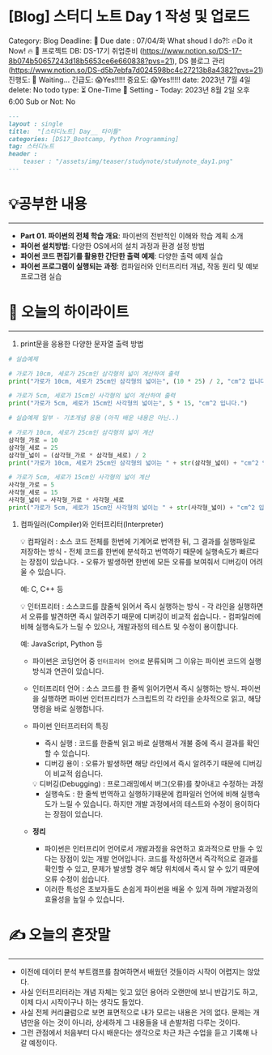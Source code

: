 # [Blog] 스터디 노트 Day 1 작성 및 업로드

Category: Blog
Deadline: 📅 Due date : 07/04/화
What shoud I do?!: 🔥Do it Now! 🔥
📁 프로젝트 DB: DS-17기 취업준비 (https://www.notion.so/DS-17-8b074b50657243d18b5653ce6e660838?pvs=21), DS 블로그 관리 (https://www.notion.so/DS-d5b7ebfa7d024598bc4c27213b8a4382?pvs=21)
진행도: 🛌 Waiting...
긴급도: 😱Yes!!!!!
중요도: 😱Yes!!!!!
date: 2023년 7월 4일
delete: No
todo type: ⏳ One-Time
🔩 Setting - Today: 2023년 8월 2일 오후 6:00
Sub or Not: No

```markdown
---
layout : single
title:  "[스터디노트] Day__ 타이틀"
categories: [DS17_Bootcamp, Python Programming]
tag: 스터디노트
header :
    teaser : "/assets/img/teaser/studynote/studynote_day1.png"
---
```

# 💡공부한 내용

---

- **Part 01. 파이썬의 전체 학습 개요**: 파이썬의 전반적인 이해와 학습 계획 소개
- **파이썬 설치방법**: 다양한 OS에서의 설치 과정과 환경 설정 방법
- **파이썬 코드 편집기를 활용한 간단한 출력 예제**: 다양한 출력 예제 실습
- **파이썬 프로그램이 실행되는 과정**: 컴파일러와 인터프리터 개념, 작동 원리 및 예보 프로그램 실습

# 📝 오늘의 하이라이트

---

1. print문을 응용한 다양한 문자열 출력 방법

```python
# 실습예제

# 가로가 10cm, 세로가 25cm인 삼각형의 넓이 계산하여 출력
print("가로가 10cm, 세로가 25cm인 삼각형의 넓이는", (10 * 25) / 2, "cm^2 입니다.")

# 가로가 5cm, 세로가 15cm인 사각형의 넓이 계산하여 출력
print("가로가 5cm, 세로가 15cm인 사각형의 넓이는", 5 * 15, "cm^2 입니다.")
```

```python
# 실습예제 일부 - 기초개념 응용 (아직 배운 내용은 아닌..)

# 가로가 10cm, 세로가 25cm인 삼각형의 넓이 계산
삼각형_가로 = 10
삼각형_세로 = 25
삼각형_넓이 = (삼각형_가로 * 삼각형_세로) / 2
print("가로가 10cm, 세로가 25cm인 삼각형의 넓이는 " + str(삼각형_넓이) + "cm^2 입니다.")

# 가로가 5cm, 세로가 15cm인 사각형의 넓이 계산
사각형_가로 = 5
사각형_세로 = 15
사각형_넓이 = 사각형_가로 * 사각형_세로
print("가로가 5cm, 세로가 15cm인 사각형의 넓이는 " + str(사각형_넓이) + "cm^2 입니다.")
```

1. 컴파일러(Compiler)와 인터프리터(Interpreter)
    
    <aside>
    💡 컴파일러 : 소스 코드 전체를 한번에 기계어로 번역한 뒤, 그 결과를 실행파일로 저장하는 방식
    - 전체 코드를 한번에 분석하고 번역하기 때문에 실행속도가 빠르다는 장점이 있습니다.
    - 오류가 발생하면 한번에 모든 오류를 보여줘서 디버깅이 어려울 수 있습니다.
    
    예: C, C++ 등
    
    </aside>
    
    <aside>
    💡 인터프리터 : 소스코드를 핝줄씩 읽어서 즉시 실행하는 방식
    - 각 라인을 실행하면서 오류를 발견하면 즉시 알려주기 때문에 디버깅이 비교적 쉽습니다.
    - 컴파일러에 비해 실행속도가 느릴 수 있으나, 개발과정의 테스트 및 수정이 용이합니다.
    
    예: JavaScript, Python 등
    
    </aside>
    
    - 파이썬은 코딩언어 중 `인터프리어 언어로` 분류되며 그 이유는 파이썬 코드의 실행방식과 연관이 있습니다.
    - 인터프리터 언어 : 소스 코드를 한 줄씩 읽어가면서 즉시 실행하는 방식. 파이썬을 실행하면 파이썬 인터프리터가 스크립트의 각 라인을 순차적으로 읽고, 해당 명령을 바로 실행합니다.
    - 파이썬 인터프리터의 특징
        - 즉시 실행 : 코드를 한줄씩 읽고 바로 실행해서 개불 중에 즉시 결과를 확인할 수 있습니다.
        - 디버깅 용이 : 오류가 발생하면 해당 라인에서 즉시 알려주기 때문에 디버깅이 비교적 쉽습니다.
        
        <aside>
        💡 디버깅(Debugging) : 프로그래밍에서 버그(오류)를 찾아내고 수정하는 과정
        
        </aside>
        
        - 실행속도 : 한 줄씩 번역하고 실행하기때문에 컴파일러 언어에 비해 실행속도가 느릴 수 있습니다. 하지만 개발 과정에서의 테스트와 수정이 용이하다는 장점이 있습니다.
    - **정리**
        - 파이썬은 인터프리어 언어로서 개발과정을 유연하고 효과적으로 만들 수 있다는 장점이 있는 개발 언어입니다. 코드를 작성하면서 즉각적으로 결과를 확인할 수 있고, 문제가 발생할 경우 해당 위치에서 즉시 알 수 있기 때문에 오류 수정이 쉽습니다.
        - 이러한 특성은 초보자들도 손쉽게 파이썬을 배울 수 있게 하며 개발과정의 효율성을 높일 수 있습니다.

# ✍️ 오늘의 혼잣말

---

- 이전에 데이터 분석 부트캠프를 참여하면서 배웠던 것들이라 시작이 어렵지는 않았다.
- 사실 인터프리터라는 개념 자체는 잊고 있던 용어라 오랜만에 보니 반갑기도 하고, 이제 다시 시작이구나 하는 생각도 들었다.
- 사실 전체 커리큘럼으로 보면 표면적으로 내가 모르는 내용은 거의 없다. 문제는 개념만을 아는 것이 아니라, 상세하게 그 내용들을 내 손발처럼 다루는 것이다.
- 그런 관점에서 처음부터 다시 배운다는 생각으로 차근 차근 수업을 듣고 기록해 나갈 예정이다.